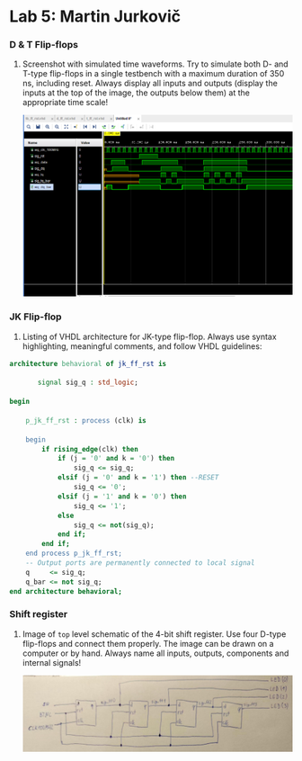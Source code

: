 # Lab 5: Martin Jurkovič

### D & T Flip-flops

1. Screenshot with simulated time waveforms. Try to simulate both D- and T-type flip-flops in a single testbench with a maximum duration of 350 ns, including reset. Always display all inputs and outputs (display the inputs at the top of the image, the outputs below them) at the appropriate time scale!

   ![your figure](d_t_sim.png)

### JK Flip-flop

1. Listing of VHDL architecture for JK-type flip-flop. Always use syntax highlighting, meaningful comments, and follow VHDL guidelines:

```vhdl
architecture behavioral of jk_ff_rst is

       signal sig_q : std_logic;
    
begin

    p_jk_ff_rst : process (clk) is
    
    begin
        if rising_edge(clk) then
            if (j = '0' and k = '0') then
                sig_q <= sig_q;
            elsif (j = '0' and k = '1') then --RESET
                sig_q <= '0';
            elsif (j = '1' and k = '0') then
                sig_q <= '1';
            else
                sig_q <= not(sig_q);
            end if;
        end if;
    end process p_jk_ff_rst;
    -- Output ports are permanently connected to local signal
    q     <= sig_q;
    q_bar <= not sig_q;
end architecture behavioral;
```

### Shift register

1. Image of `top` level schematic of the 4-bit shift register. Use four D-type flip-flops and connect them properly. The image can be drawn on a computer or by hand. Always name all inputs, outputs, components and internal signals!

   ![your figure](shift_register.jpg)
